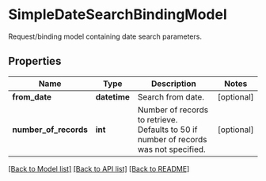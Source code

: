 # SimpleDateSearchBindingModel

Request/binding model containing date search parameters.
## Properties
Name | Type | Description | Notes
------------ | ------------- | ------------- | -------------
**from_date** | **datetime** | Search from date. | [optional] 
**number_of_records** | **int** | Number of records to retrieve. Defaults to 50 if number of records was not specified. | [optional] 

[[Back to Model list]](../README.md#documentation-for-models) [[Back to API list]](../README.md#documentation-for-api-endpoints) [[Back to README]](../README.md)


